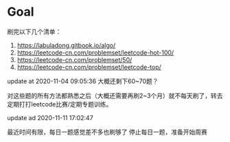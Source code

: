 # Goal

刷完以下几个清单：

1. https://labuladong.gitbook.io/algo/
2. https://leetcode-cn.com/problemset/leetcode-hot-100/
3. https://leetcode-cn.com/problemset/50/
4. https://leetcode-cn.com/problemset/leetcode-top/

update at 2020-11-04 09:05:36 大概还剩下60~70题？

对这些题的所有方法都熟悉之后（大概还需要再刷2~3个月）就不每天刷了，转去定期打打leetcode比赛/定期专题训练。


update ad 2020-11-11 17:02:47

最近时间有限，每日一题感觉差不多也刷够了
停止每日一题，准备开始周赛
